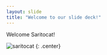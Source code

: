 ```yaml
---
layout: slide
title: "Welcome to our slide deck!"
---
```


Welcome Saritocat!

![saritocat](https://octodex.github.com/images/saritocat.png)
{: .center}
